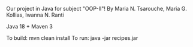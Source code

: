 Our project in Java for subject "OOP-II"!
By Maria N. Tsarouche, Maria G. Kollias, Iwanna N. Ranti

Java 18 + Maven 3

To build:
    mvn clean install
To run:
    java -jar recipes.jar
